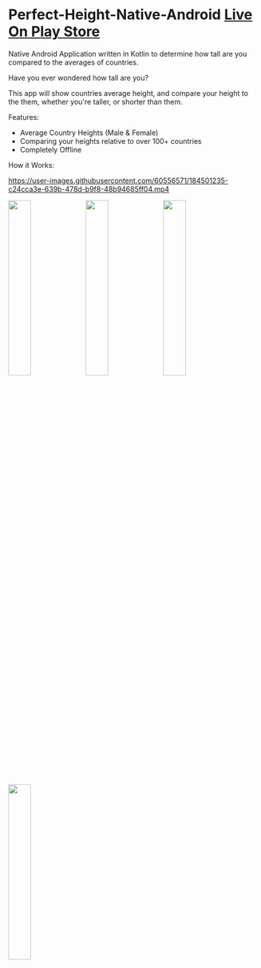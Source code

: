 # Perfect-Height-Native-Android [Live On Play Store](https://play.google.com/store/apps/details?id=com.perfect.height)

Native Android Application written in Kotlin to determine how tall are you compared to the averages of countries.

Have you ever wondered how tall are you?

This app will show countries average height, and compare your height to the them, whether you're taller, or shorter than them.


Features:
- Average Country Heights (Male & Female)
- Comparing your heights relative to over 100+ countries
- Completely Offline


How it Works:

https://user-images.githubusercontent.com/60556571/184501235-c24cca3e-639b-478d-b9f8-48b94685ff04.mp4


<img src="https://user-images.githubusercontent.com/60556571/184501511-276773f6-b792-4931-9837-41294b1b261a.png" width=30% height=30%>
<img src="https://user-images.githubusercontent.com/60556571/184501516-99cffc06-abcb-434c-a09b-2a5602f5a349.png" width=30% height=30%>
<img src="https://user-images.githubusercontent.com/60556571/184501526-d84be0d3-e27a-4987-985d-99554bd23306.png" width=30% height=30%>
<img src="https://user-images.githubusercontent.com/60556571/184501508-18958cfc-8ae8-4be4-8982-06a2ddecea59.png" width=30% height=30%>
